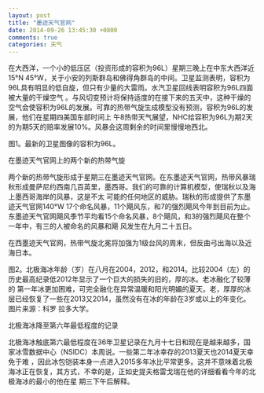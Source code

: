 ```yaml
---
layout: post
title: "墨迹天气官网"
date: 2014-09-26 13:45:30 +0800
comments: true
categories: 天气
---
```


在大西洋，一个小的低压区（投资形成的容积为96L）星期三晚上在中东大西洋近15°N
45°W，关于小安的列斯群岛和佛得角群岛的中间。卫星监测表明，容积为96L具有明显的低自旋，但只有少量的大雷雨。水汽卫星回线表明容积为96L四面被大量的干燥空气
。与风切变预计将保持适度的在接下来的五天中，这种干燥的空气会使容积为96L的发展。可靠的热带气旋生成模型没有预测，容积为96L的发展，他们在星期四美国东部时间上
午8热带天气展望，NHC给容积为96L为期2天的为期5天的赔率发展10%。风暴会这周剩余的时间里慢慢地西北。

图1。最新的卫星图像的容积为96L。

在墨迹天气官网上的两个新的热带气旋

两个新的热带气旋形成于星期三在墨迹天气官网。在东墨迹天气官网，热带风暴瑞秋形成曼萨尼约西南几百英里，墨西哥。我们的可靠的计算机模型，使瑞秋以及海上墨西哥海岸的风暴，这是不太
可能的任何地区的威胁。瑞秋的形成提供了东墨迹天气官网140°W
17个命名风暴，11个飓风东，和7的强烈飓风今年到目前为止。东墨迹天气官网飓风季节平均看15个命名风暴，8个飓风，和3的强烈飓风在整个一年中，有三的人被命名的风暴和飓
风发生在九月二十五日。
<!-- more -->
在西墨迹天气官网，热带气旋北冕将加强为1级台风的周末，但反曲弓出海以及近海日本。

图2。北极海冰年龄（岁）在八月在2004，2012，和2014。比较2004（左）的历史最高纪录低2012年显示了一个巨大的损失的旧的，厚的冰。老冰融化了较薄的
第一年冰更加困难，可完全融化在异常温暖和阳光明媚的夏天。老，厚厚的冰层已经恢复了一些在2013又2014，虽然没有在冰的年龄在3岁或以上的年变化。图片来源：科罗
拉多大学。

北极海冰降至第六年最低程度的记录

北极海冰触底第六最低程度在36年卫星记录在九月十七日和现在是越来越多，国家冰雪数据中心（NSIDC）本周说。一些第二年冰幸存的2013夏天也2014夏天幸免于难
，因此冰包铠装本身一点进入2015多年冰比平常更多。这并不意味着北极海冰正在恢复，其方式，不幸的是，正如史提夫格雷戈瑞在他的详细看看今年的北极海冰的最小的他在星
期三下午后解释。
